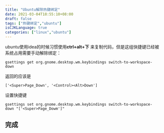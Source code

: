 ```yaml
---
title: "Ubuntu解除热键绑定"
date: 2021-03-04T18:55:10+08:00
draft: false
tags: ["热键绑定","ubuntu"]
isCJKLanguage: true
categories: ["linux","ubuntu"]
---
```


ubuntu使用idea的时候习惯使用**ctrl+alt+下** 来复制代码，但是这组快捷键已经被系统占用需要手动解除绑定：

```shell
gsettings get org.gnome.desktop.wm.keybindings switch-to-workspace-down 
```

返回的应该是

```shell
['<Super>Page_Down', '<Control><Alt>Down']
```

设置快捷键

```shell
gsettings set org.gnome.desktop.wm.keybindings switch-to-workspace-down "['<Super>Page_Dowm']"
```

## 完成
